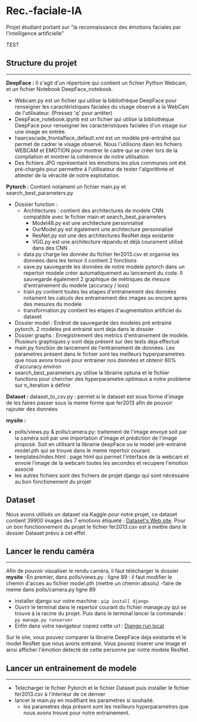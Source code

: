 # Rec.-faciale-IA
Projet étudiant portant sur "la reconnaissance des émotions faciales par l'intelligence artificielle"

TEST

## Structure du projet
---------
**DeepFace :** Il s'agit d'un répertoire qui contient un fichier Python Webcam, et un fichier Notebook DeepFace_notebook.
- Webcam.py est un fichier qui utilise la bibliothèque DeepFace pour renseigner les caractéristiques faciales du visage observé à la WebCam de l'utilisateur.  (Pressez 'q' pour arrêter)       
- DeepFace_notebook.ipynb est un fichier qui utilise la bibliothèque DeepFace pour renseigner les caractéristiques faciales d'un visage sur une image en entrée.     
- haarcascade_frontalface_default.xml est un modèle pré-entraîné qui permet de cadrer le visage observé. Nous l'utilisons dasn les fichiers WEBCAM et EMOTION pour montrer le cadre qui se créer lors de la compilation et montrer la cohérence de notre utilisation.
- Des fichiers JPG représentant les émotions les plus communes ont été pré-chargés pour permettre à l'utilisateur de tester l'algorithme et attester de la véracité de notre exploitation. 

**Pytorch :** Contient notament un fichier main.py et search_best_parameters.py
- Dossier function : 
    - Architectures : contient des architectures de modele CNN compatible avec le fichier main et search_best_parameters
        - Model48.py est une architecture personnalisé
        - OurModel.py est également une architecture personnalisé
        - ResNet.py est une des architectures ResNet deja existante
        - VGG.py est une architecture répandu et déjà courament utilisé dans des CNN
    - data.py charge les donnée du fichier fer2013.csv et organise les données dans les tensor il contient 2 fonctions
    - save.py sauvegarde les données de notre modele pytorch dans un repertoir modele créer automatiquement au lancement du code. Il sauvegarde également 2 graphique de métriques de mesure d'entrainement du modele (accuracy / loss)
    - train.py contient toutes les etapes d'entrainement des données notament les calculs des entrainement des images ou encore apres des  mesures du modele
    - transformation.py contient les etapes d'augmentation artificiel du dataset
 - Dossier model : Endroit de sauvegarde des modeles pré entrainé pytorch. 2 modeles pré entrainé sont deja dans le dossier
 - Dossier graphs : Enregistrement des metrics d'entrainement de modele. Plusieurs graphiques y sont deja présent sur des tests deja effectué
 - main.py fonction de lancement de l'entrainement de données. Les parametres présent dans le fichier sont les meilleurs hyperparametres que nous avons trouvé pour entrainer nos données et obtenir 60% d'accuracy environ
 - search_best_parameters.py utilise la librairie optuna et le fichier functions pour chercher des hyperparametre optimaux a notre probleme sur n_iteration à définir

**Dataset :**
    dataset_to_csv.py : permet si le dataset est sous forme d'image de les faires passer sous la meme forme que fer2013 afin de pouvoir rajouter des données
    
**mysite :**
- polls/views.py & polls/camera.py: traitement de l'image envoyé soit par la caméra soit par une importation d'image et prédiction de l'image proposé. Soit en utilisant la librairie deepFace ou le model pré-entrainé model.pth qui se trouve dans le meme repertoir courant.
- templates/index.html : page html qui permet l'interface de la webcam et envoie l'image de la webcam toutes les secondes et recupere l'emotion associé
- les autres fichiers sont des fichiers de projet django qui sont nécéssaire au bon fonctionement du projet

Dataset  
--------
Nous avons utilisés un dataset via Kaggle pour notre projet, ce dataset contient 39900 images des 7 emotions étiqueté : [Dataset's Web site](https://www.kaggle.com/datasets/deadskull7/fer2013).
Pour un bon fonctionnement du projet le fichier fer2013.csv est à mettre dans le dossier Dataset prévu à cet effet.

## Lancer le rendu caméra
--------
Afin de pouvoir visualiser le rendu caméra, il faut télécharger le dossier **mysite**
-En premier, dans polls/views.py : ligne 89 : il faut modifier le chemin d'acces au fichier model.pth (mettre un chemin absolu)
    -faire de meme dans polls/camera.py ligne 89
- installer django sur votre machine :
    ``` pip install django ```
- Ouvrir le terminal dans le repertoir courant du fichier manage.py qui se trouve à la racine du projet. Puis dans le terminal lancer la commande : ```py manage.py runserver```
- Enfin dans votre navigateur copiez cette url : [Django run local](http://localhost:8000/polls/)

Sur le site, vous pouvez comparer la librairie DeepFace deja existante et le model ResNet que nous avons entrainé. Vous pouvez inserer une image et ainsi afficher l'émotion detecté de cette personne par notre modele ResNet.

## Lancer un entrainement de modele
--------
- Telecharger le fichier Pytorch et le fichier Dataset puis installer le fichier fer2013.csv à l'interieur de ce dernier
- lancer le main.py en modifiant les parametres si souhaité.
    - les parametres deja présent sont les meilleurs hyperparametres que nous avons trouvé pour notre entrainement.
